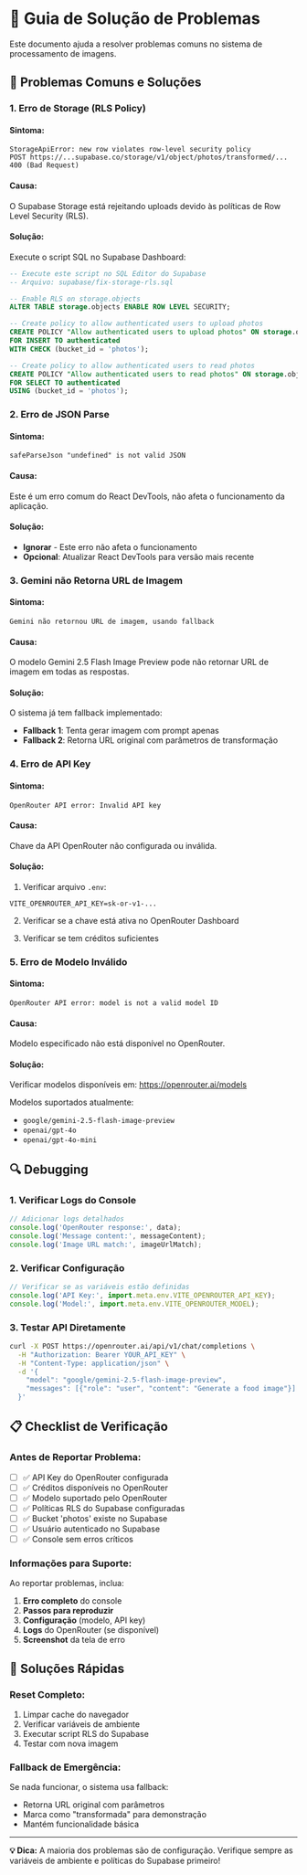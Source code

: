 # 🔧 Guia de Solução de Problemas

Este documento ajuda a resolver problemas comuns no sistema de processamento de imagens.

## 🚨 **Problemas Comuns e Soluções**

### **1. Erro de Storage (RLS Policy)**

#### **Sintoma:**
```
StorageApiError: new row violates row-level security policy
POST https://...supabase.co/storage/v1/object/photos/transformed/... 400 (Bad Request)
```

#### **Causa:**
O Supabase Storage está rejeitando uploads devido às políticas de Row Level Security (RLS).

#### **Solução:**
Execute o script SQL no Supabase Dashboard:

```sql
-- Execute este script no SQL Editor do Supabase
-- Arquivo: supabase/fix-storage-rls.sql

-- Enable RLS on storage.objects
ALTER TABLE storage.objects ENABLE ROW LEVEL SECURITY;

-- Create policy to allow authenticated users to upload photos
CREATE POLICY "Allow authenticated users to upload photos" ON storage.objects
FOR INSERT TO authenticated
WITH CHECK (bucket_id = 'photos');

-- Create policy to allow authenticated users to read photos
CREATE POLICY "Allow authenticated users to read photos" ON storage.objects
FOR SELECT TO authenticated
USING (bucket_id = 'photos');
```

### **2. Erro de JSON Parse**

#### **Sintoma:**
```
safeParseJson "undefined" is not valid JSON
```

#### **Causa:**
Este é um erro comum do React DevTools, não afeta o funcionamento da aplicação.

#### **Solução:**
- **Ignorar** - Este erro não afeta o funcionamento
- **Opcional**: Atualizar React DevTools para versão mais recente

### **3. Gemini não Retorna URL de Imagem**

#### **Sintoma:**
```
Gemini não retornou URL de imagem, usando fallback
```

#### **Causa:**
O modelo Gemini 2.5 Flash Image Preview pode não retornar URL de imagem em todas as respostas.

#### **Solução:**
O sistema já tem fallback implementado:
- **Fallback 1**: Tenta gerar imagem com prompt apenas
- **Fallback 2**: Retorna URL original com parâmetros de transformação

### **4. Erro de API Key**

#### **Sintoma:**
```
OpenRouter API error: Invalid API key
```

#### **Causa:**
Chave da API OpenRouter não configurada ou inválida.

#### **Solução:**
1. Verificar arquivo `.env`:
```env
VITE_OPENROUTER_API_KEY=sk-or-v1-...
```

2. Verificar se a chave está ativa no OpenRouter Dashboard

3. Verificar se tem créditos suficientes

### **5. Erro de Modelo Inválido**

#### **Sintoma:**
```
OpenRouter API error: model is not a valid model ID
```

#### **Causa:**
Modelo especificado não está disponível no OpenRouter.

#### **Solução:**
Verificar modelos disponíveis em: https://openrouter.ai/models

Modelos suportados atualmente:
- `google/gemini-2.5-flash-image-preview`
- `openai/gpt-4o`
- `openai/gpt-4o-mini`

## 🔍 **Debugging**

### **1. Verificar Logs do Console**
```javascript
// Adicionar logs detalhados
console.log('OpenRouter response:', data);
console.log('Message content:', messageContent);
console.log('Image URL match:', imageUrlMatch);
```

### **2. Verificar Configuração**
```javascript
// Verificar se as variáveis estão definidas
console.log('API Key:', import.meta.env.VITE_OPENROUTER_API_KEY);
console.log('Model:', import.meta.env.VITE_OPENROUTER_MODEL);
```

### **3. Testar API Diretamente**
```bash
curl -X POST https://openrouter.ai/api/v1/chat/completions \
  -H "Authorization: Bearer YOUR_API_KEY" \
  -H "Content-Type: application/json" \
  -d '{
    "model": "google/gemini-2.5-flash-image-preview",
    "messages": [{"role": "user", "content": "Generate a food image"}]
  }'
```

## 📋 **Checklist de Verificação**

### **Antes de Reportar Problema:**

- [ ] ✅ API Key do OpenRouter configurada
- [ ] ✅ Créditos disponíveis no OpenRouter
- [ ] ✅ Modelo suportado pelo OpenRouter
- [ ] ✅ Políticas RLS do Supabase configuradas
- [ ] ✅ Bucket 'photos' existe no Supabase
- [ ] ✅ Usuário autenticado no Supabase
- [ ] ✅ Console sem erros críticos

### **Informações para Suporte:**

Ao reportar problemas, inclua:

1. **Erro completo** do console
2. **Passos para reproduzir**
3. **Configuração** (modelo, API key)
4. **Logs** do OpenRouter (se disponível)
5. **Screenshot** da tela de erro

## 🚀 **Soluções Rápidas**

### **Reset Completo:**
1. Limpar cache do navegador
2. Verificar variáveis de ambiente
3. Executar script RLS do Supabase
4. Testar com nova imagem

### **Fallback de Emergência:**
Se nada funcionar, o sistema usa fallback:
- Retorna URL original com parâmetros
- Marca como "transformada" para demonstração
- Mantém funcionalidade básica

---

**💡 Dica:** A maioria dos problemas são de configuração. Verifique sempre as variáveis de ambiente e políticas do Supabase primeiro!
